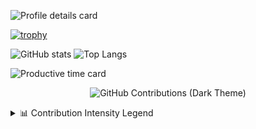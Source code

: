 
![Profile details card](http://github-profile-summary-cards.vercel.app/api/cards/profile-details?username=TM-59&theme=github_dark)

<!--
- 👋 Hi, I’m @TM-59
- 👀 Language:Python/C/JavaScript
- 🌱 Position:Fullstack engineer
- 💞️ Region:Japan,Tokyo
- 📫 How to reach me to e-mail tmi00advance@gmail.com

Best Regards.
-->
<!---
TM-59/TM-59 is a ✨ special ✨ repository because its `README.md` (this file) appears on your GitHub profile.
You can click the Preview link to take a look at your changes.
--->
[![trophy](https://github-profile-trophy.vercel.app/?username=TM-59)](https://github.com/ryo-ma/github-profile-trophy)

![GitHub stats](https://github-readme-stats-alpha-weld-62.vercel.app/api?username=TM-59&count_private=true)
![Top Langs](https://github-readme-stats-alpha-weld-62.vercel.app/api/top-langs/?username=TM-59&count_private=true)
<!--
![GitHub stats](https://github-readme-stats.vercel.app/api?username=TM-59&count_private=true)
![Top Langs](https://github-readme-stats.vercel.app/api/top-langs/?username=TM-59&count_private=true)
-->
![Productive time card](http://github-profile-summary-cards.vercel.app/api/cards/productive-time?username=TM-59&theme=github_dark&utcOffset=9)

<p align="center">
  <img
    src="https://ghchart.rshah.org/1e2330/TM-59"
    alt="GitHub Contributions (Dark Theme)"
  />
</p>

<details>
<summary>📊 Contribution Intensity Legend</summary>

| Color | Contributions      |
|:-----:|:------------------ |
| <img src="https://via.placeholder.com/15/ebedf0/ebedf0" alt="0" />       | 0     |
| <img src="https://via.placeholder.com/15/c6e48b/c6e48b" alt="1–9" />     | 1–9   |
| <img src="https://via.placeholder.com/15/7bc96f/7bc96f" alt="10–19" />   | 10–19 |
| <img src="https://via.placeholder.com/15/239a3b/239a3b" alt="20–29" />   | 20–29 |
| <img src="https://via.placeholder.com/15/196127/196127" alt="≥30" />     | 30-   |

</details>
